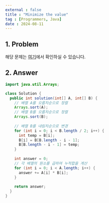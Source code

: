 ```yaml
---
external : false
title : "Minimize the value"
tag : [Programmers, Java]
date : 2024-08-11
---
```


## 1. Problem

해당 문제는 [여기](https://school.programmers.co.kr/learn/courses/30/lessons/12941)에서 확인하실 수 있습니다.

## 2. Answer

```java
import java.util.Arrays;

class Solution {
  public int solution(int[] A, int[] B) {
    // 배열 A를 오름차순으로 정렬
    Arrays.sort(A);
    // 배열 B를 오름차순으로 정렬
    Arrays.sort(B);
    
    // 배열 B를 내림차순으로 변경
    for (int i = 0; i < B.length / 2; i++) {
      int temp = B[i];
      B[i] = B[B.length - i - 1];
      B[B.length - i - 1] = temp;
    }
    
    int answer = 0;
    // 각 배열의 원소를 곱하여 누적합을 계산
    for (int i = 0; i < A.length; i++) {
      answer += A[i] * B[i];
    }
    
    return answer;
  }
}
```
